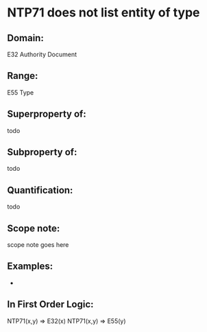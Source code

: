 # NTP71 does not list entity of type

## Domain: 

E32 Authority Document

## Range: 

E55 Type

## Superproperty of: 

todo

## Subproperty of: 

todo

## Quantification: 

todo

## Scope note: 

scope note goes here

## Examples: 

* 

## In First Order Logic: 

NTP71(x,y) ⇒ E32(x)
NTP71(x,y) ⇒ E55(y)

